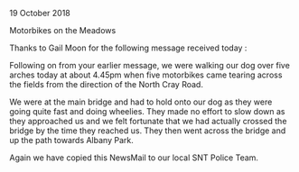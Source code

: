 19 October 2018

Motorbikes on the Meadows

Thanks to Gail Moon for the following message received today :

Following on from your earlier message, we were walking our dog over five arches today at about 4.45pm when five motorbikes came tearing across the fields from the direction of the North Cray Road.

We were at the main bridge and had to hold onto our dog as they were going quite fast and doing wheelies. They made no effort to slow down as they approached us and we felt fortunate that we had actually crossed the bridge by the time they reached us. They then went across the bridge and up the path towards Albany Park.

Again we have copied this NewsMail to our local SNT Police Team.
